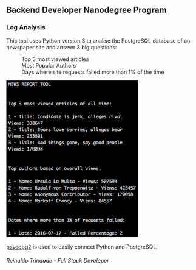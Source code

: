 ## Backend Developer Nanodegree Program
### Log Analysis

This tool uses Python version 3 to analise the PostgreSQL database of an newspaper site and answer 3 big questions:

<dl>
  <dd>Top 3 most viewed articles</dd>
  <dd>Most Popular Authors</dd>
  <dd>Days where site requests failed more than 1% of the time</dd>
</dl>

![Example PNG](/Example.png)

[psycopg2](http://initd.org/psycopg/) is used to easily connect Python and PostgreSQL.

###### Reinaldo Trindade - Full Stack Developer